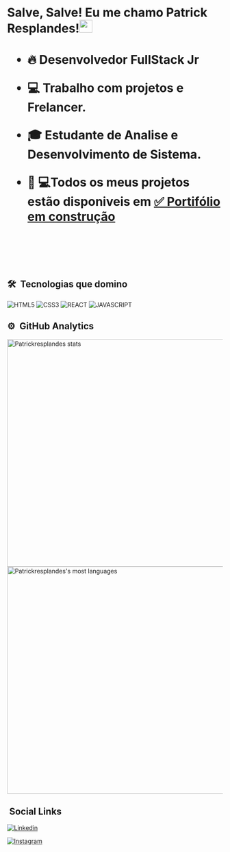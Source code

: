 <h1> Salve, Salve! Eu me  chamo Patrick Resplandes!<img src="https://raw.githubusercontent.com/kaueMarques/kaueMarques/master/hi.gif" width="30px"> <h1>
  
  - 🔥 Desenvolvedor FullStack Jr 
  
  - 💻 Trabalho com projetos e Frelancer. 
  
  - 🎓 Estudante de Analise e Desenvolvimento de Sistema. 
  
  - 👨‍ 💻Todos os meus projetos estão disponiveis em [✅ Portifólio em construção]()
  
  <br><br>
  
  ## 🛠️ &nbsp;Tecnologias que domino
  
  <img align="center" alt="HTML5" src="https://img.shields.io/badge/HTML5-E34F26?style=for-the-badge&logo=html5&logoColor=white">
  
   <img align="center" alt="CSS3" src="https://img.shields.io/badge/CSS3-1572B6?style=for-the-badge&logo=css3&logoColor=white">
  
   <img align="center" alt="REACT" src="https://img.shields.io/badge/React-20232A?style=for-the-badge&logo=react&logoColor=61DAFB">
  
   <img align="center" alt="JAVASCRIPT" src="https://img.shields.io/badge/JavaScript-F7DF1E?style=for-the-badge&logo=javascript&logoColor=black">
  
  ## ⚙️ &nbsp;GitHub Analytics
  
  <p align="left">     
    <img width="530em" src="https://github-readme-stats.vercel.app/api?username=patrickresplandes&show_icons=true&theme=radical" alt="Patrickresplandes stats"/>
   <img width="530em" src="https://github-readme-stats.vercel.app/api/top-langs/?username=patrickresplandes&layout=compact&theme=radical" alt="Patrickresplandes's most languages"/>
  </p>
    
  ## &nbsp;Social Links
    
  [![Linkedin]( https://img.shields.io/badge/LinkedIn-0077B5?style=for-the-badge&logo=linkedin&logoColor=white)](https://www.linkedin.com/in/patrick-resplandes-736524193)
  
  [![Instagram](https://img.shields.io/badge/Instagram-E4405F?style=for-the-badge&logo=instagram&logoColor=white)](https://www.instagram.com/invites/contact/?i=h7xh1aw4f26y&utm_content=pyog8r)
  
    
  
